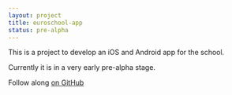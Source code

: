 ```yaml
---
layout: project
title: euroschool-app
status: pre-alpha
---
```


This is a project to develop an iOS and Android app for the school.

Currently it is in a very early pre-alpha stage.

Follow along [on GitHub](https://github.com/eslcc/euroschool-app)
